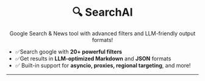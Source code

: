 <h1 align="center">🔍 SearchAI</h1>

<p align="center">
Google Search & News tool with advanced filters and LLM-friendly output formats!
</p>


- ✅Search google with **20+ powerful filters**  
- ✅Get results in **LLM-optimized Markdown** and **JSON** formats 
- ✅ Built-in support for **asyncio, proxies, regional targeting**, and more!
---
